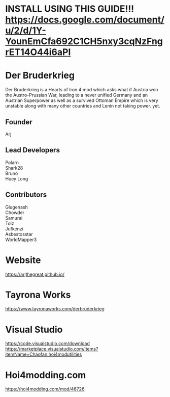 # INSTALL USING THIS GUIDE!!! https://docs.google.com/document/u/2/d/1Y-YounEmCfa692C1CH5nxy3cqNzFngrET14O44i6aPI

# Der Bruderkrieg
Der Bruderkrieg is a Hearts of Iron 4 mod which asks what if Austria won the Austro-Prussian War, leading to a never unified Germany and an Austrian Superpower as well as a survived Ottoman Empire which is very unstable along with many other countries and Lenin not taking power. yet.


## Founder <br />
Arj <br />

## Lead Developers <br /> 
Polarn <br />
Shark28 <br />
Bruno <br />
Huey Long <br />


## Contributors  <br />
Glugenash  <br />
Chowder <br />
Samurai  <br />
Tolz  <br />
Jufkenzi <br />
Asbestosstar <br />
WorldMapper3 <br />


# Website
https://arjthegreat.github.io/ 
 
# Tayrona Works
https://www.tayronaworks.com/derbruderkrieg

# Visual Studio
https://code.visualstudio.com/download <br />
https://marketplace.visualstudio.com/items?itemName=Chaofan.hoi4modutilities

# Hoi4modding.com 
https://hoi4modding.com/mod/46726 
